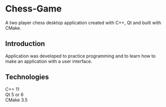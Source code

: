 # Chess-Game
A two player chess desktop application created with C++, Qt and built with CMake.

## Introduction
Application was developed to practice programming and to learn how to make an application with a user interface.

## Technologies
C++ 11  
Qt 5 or 6  
CMake 3.5 
